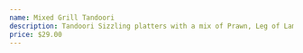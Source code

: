 ```yaml
---
name: Mixed Grill Tandoori
description: Tandoori Sizzling platters with a mix of Prawn, Leg of Lamb and Salmon Tandoori.
price: $29.00
---
```

